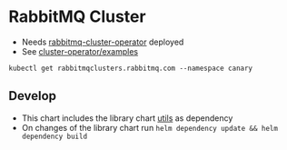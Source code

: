 # RabbitMQ Cluster

- Needs [rabbitmq-cluster-operator](../rabbitmq-cluster-operator.yaml) deployed
- See [cluster-operator/examples](https://github.com/rabbitmq/cluster-operator/tree/main/docs/examples)
```shell
kubectl get rabbitmqclusters.rabbitmq.com --namespace canary
```
## Develop
- This chart includes the library chart [utils](../../helm/library/utils/Chart.yaml) as dependency
- On changes of the library chart run `helm dependency update && helm dependency build`
